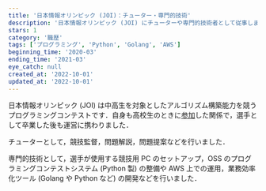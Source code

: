 ```yaml
---
title: '日本情報オリンピック (JOI)：チューター・専門的技術'
description: '日本情報オリンピック (JOI) にチューターや専門的技術者として従事しました．プログラミング手コンテストの技術的な運営に携わりました．'
stars: 1
category: '職歴'
tags: ['プログラミング', 'Python', 'Golang', 'AWS']
beginning_time: '2020-03'
ending_time: '2021-03'
eye_catch: null
created_at: '2022-10-01'
updated_at: '2022-10-01'
---
```


日本情報オリンピック (JOI) は中高生を対象としたアルゴリズム構築能力を競うプログラミングコンテストです．自身も高校生のときに[参加](../joi-2019)した関係で，選手として卒業した後も運営に携わりました．

チューターとして，競技監督，問題解説，問題提案などを行いました．

専門的技術として，選手が使用する競技用 PC のセットアップ，OSS のプログラミングコンテストシステム (Python 製) の整備や AWS 上での運用，業務効率化ツール (Golang や Python など) の開発などを行いました．
